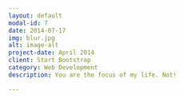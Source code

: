 ```yaml
---
layout: default
modal-id: 7
date: 2014-07-17
img: blur.jpg
alt: image-alt
project-date: April 2014
client: Start Bootstrap
category: Web Development
description: You are the focus of my life. Not!

---
```

